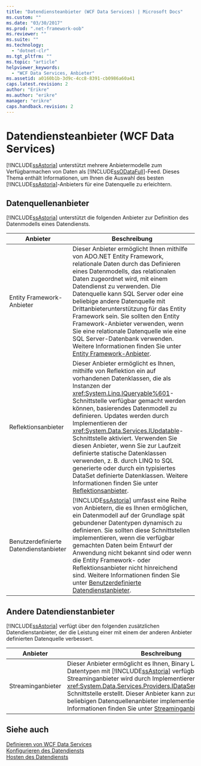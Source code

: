```yaml
---
title: "Datendiensteanbieter (WCF Data Services) | Microsoft Docs"
ms.custom: ""
ms.date: "03/30/2017"
ms.prod: ".net-framework-oob"
ms.reviewer: ""
ms.suite: ""
ms.technology: 
  - "dotnet-clr"
ms.tgt_pltfrm: ""
ms.topic: "article"
helpviewer_keywords: 
  - "WCF Data Services, Anbieter"
ms.assetid: a0160b1b-3d9c-4cc8-8391-cb0986a60a41
caps.latest.revision: 2
author: "Erikre"
ms.author: "erikre"
manager: "erikre"
caps.handback.revision: 2
---
```

# Datendiensteanbieter (WCF Data Services)
[!INCLUDE[ssAstoria](../../../../includes/ssastoria-md.md)] unterstützt mehrere Anbietermodelle zum Verfügbarmachen von Daten als [!INCLUDE[ssODataFull](../../../../includes/ssodatafull-md.md)]\-Feed.  Dieses Thema enthält Informationen, um Ihnen die Auswahl des besten [!INCLUDE[ssAstoria](../../../../includes/ssastoria-md.md)]\-Anbieters für eine Datenquelle zu erleichtern.  
  
## Datenquellenanbieter  
 [!INCLUDE[ssAstoria](../../../../includes/ssastoria-md.md)] unterstützt die folgenden Anbieter zur Definition des Datenmodells eines Datendiensts.  
  
|Anbieter|Beschreibung|  
|--------------|------------------|  
|Entity Framework\-Anbieter|Dieser Anbieter ermöglicht Ihnen mithilfe von ADO.NET Entity Framework, relationale Daten durch das Definieren eines Datenmodells, das relationalen Daten zugeordnet wird, mit einem Datendienst zu verwenden.  Die Datenquelle kann SQL Server oder eine beliebige andere Datenquelle mit Drittanbieterunterstützung für das Entity Framework sein.  Sie sollten den Entity Framework\-Anbieter verwenden, wenn Sie eine relationale Datenquelle wie eine SQL Server\-Datenbank verwenden.  Weitere Informationen finden Sie unter [Entity Framework\-Anbieter](../../../../docs/framework/data/wcf/entity-framework-provider-wcf-data-services.md).|  
|Reflektionsanbieter|Dieser Anbieter ermöglicht es Ihnen, mithilfe von Reflektion ein auf vorhandenen Datenklassen, die als Instanzen der <xref:System.Linq.IQueryable%601>\-Schnittstelle verfügbar gemacht werden können, basierendes Datenmodell zu definieren.  Updates werden durch Implementieren der <xref:System.Data.Services.IUpdatable>\-Schnittstelle aktiviert.  Verwenden Sie diesen Anbieter, wenn Sie zur Laufzeit definierte statische Datenklassen verwenden, z. B. durch LINQ to SQL generierte oder durch ein typisiertes DataSet definierte Datenklassen.  Weitere Informationen finden Sie unter [Reflektionsanbieter](../../../../docs/framework/data/wcf/reflection-provider-wcf-data-services.md).|  
|Benutzerdefinierte Datendienstanbieter|[!INCLUDE[ssAstoria](../../../../includes/ssastoria-md.md)] umfasst eine Reihe von Anbietern, die es Ihnen ermöglichen, ein Datenmodell auf der Grundlage spät gebundener Datentypen dynamisch zu definieren.  Sie sollten diese Schnittstellen implementieren, wenn die verfügbar gemachten Daten beim Entwurf der Anwendung nicht bekannt sind oder wenn die Entity Framework\- oder Reflektionsanbieter nicht hinreichend sind.  Weitere Informationen finden Sie unter [Benutzerdefinierte Datendienstanbieter](../../../../docs/framework/data/wcf/custom-data-service-providers-wcf-data-services.md).|  
  
## Andere Datendienstanbieter  
 [!INCLUDE[ssAstoria](../../../../includes/ssastoria-md.md)] verfügt über den folgenden zusätzlichen Datendienstanbieter, der die Leistung einer mit einem der anderen Anbieter definierten Datenquelle verbessert.  
  
|Anbieter|Beschreibung|  
|--------------|------------------|  
|Streaminganbieter|Dieser Anbieter ermöglicht es Ihnen, Binary Large Object\-Datentypen mit [!INCLUDE[ssAstoria](../../../../includes/ssastoria-md.md)] verfügbar zu machen.  Ein Streaminganbieter wird durch Implementieren der <xref:System.Data.Services.Providers.IDataServiceStreamProvider>\-Schnittstelle erstellt.  Dieser Anbieter kann zusammen mit einem beliebigen Datenquellenanbieter implementiert werden.  Weitere Informationen finden Sie unter [Streaminganbieter](../../../../docs/framework/data/wcf/streaming-provider-wcf-data-services.md).|  
  
## Siehe auch  
 [Definieren von WCF Data Services](../../../../docs/framework/data/wcf/defining-wcf-data-services.md)   
 [Konfigurieren des Datendiensts](../../../../docs/framework/data/wcf/configuring-the-data-service-wcf-data-services.md)   
 [Hosten des Datendiensts](../../../../docs/framework/data/wcf/hosting-the-data-service-wcf-data-services.md)
